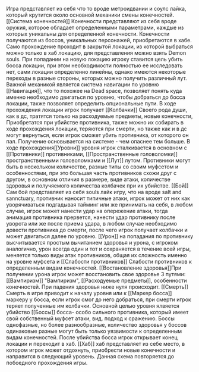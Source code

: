 Игра представляет из себя что то вроде метроидвании и соулс лайка, который крутится около основной механики смены конечностей.[[Система конечностей]] Конечности представляют из себя вроде оружия, которое обладает определенными параметрами, каждые из которых уникальны для определенной конечности. Конечности получаются из боссов, уникальных персонажей, приобретаются в хабе. Само прохождение проходит в закрытой локации, из которой выбраться можно только в хаб локацию, для представления можно взять Demon souls. При попадании на новую локацию игроку ставится цель убить босса локации, при этом необходимости полностью ее исследовать нет, сами локации определенно линейны, однако имеются некоторые переходы в разные стороны, которых можно получить различный лут. Важной механикой является система навигации по уровню [[Навигация]], что то похожее на Dead space, позволяет понять куда именно необходимо двигаться по уровню, чтобы добраться до босса локации, также позволяет определить опциональные пути.  В ходе прохождения локации игрок получает [[Колбачки]]  Своего рода души, как в дс, тратятся только на расходуемые предметы, новые конечности, Приобретатся при убийстве противника, также можно их собирать в ходе прохождения локации, теряются при смерти, но также как и в дс могут вернуться, если игрок сможет убить противника, от которого он пал. Получение основывается на системе - чем опаснее тем больше. В ходе прохождения[[Уровни]] уровня игрок сталкивается в основном с [[Противники]] противниками, [[Пространственные головоломки]] пространственными головоломками и [[Лут]] лутом. Противники могут быть в нескольком количестве, разные типы со своим муфсетом и особенностями, при это большая часть противников схожи друг с другом, в основном отличия в размере, виде атаки, количестве здоровья и получяемого количества колбачек при их убийстве. [[Бой]] Сам бой представляет из себя souls лайк игру, что на вроде salt and sannctuary, противник наносит типичные атаки, игрок может от них как уворячиваться подгадывая тайминг или же принимать на себя, в любом случае, игрок может нанести удар на опережение атаки, тогда анимация противника прервется, нанести удар противнику после уворота или же после приема удара, в любом случае необходимо довести противника до смерти, после чего игрок получает колбачки и может двигаться далее по уровню. [[Урон]] на попадания по противнику высчитывается простым вычитанием здоровья и урона, с игроком аналогично, урон всегда один и тот и сохраняется в течение всей игры, меняется только виды атак противников, общая их сложность именно на уровне муфсета и [[Слабости противников]] Слабости противников к определенным видам конечностей. [[Востановление здоровья]]При получении урона игрок может восстановить свое здоровье 3 путями: [[Вампиризм]] "Вампиризм", [[Расходуемые предметы]], особенности конечностей. При падения здоровья ниже нуля происходит. [[Смерть]] Смерть в игре приводит к началу уровня или к [[Маркер босса]] маркеру у босса, если игрок смог до него добраться, при смерти игрок теряет полученные им колбачки. Основной целью уровня ялвяется убийство [[Боссы]] босса- особо сильного противника, который имеет свой собственный муфсет атаки, вид. подход к сражению. Боссы однофазные, но более разнообразные, количество здоровья у боссов одинаковые разные могут быть только уязвимости к определенным видам конечностей. После убийства босса игрок открывает конец локации и переходит в хаб. [[Хаб]] хаб представляет из себе место, в котором игрок может отдохнуть, приобрести новые конечности и направится в следующий уровень. Данная схема повторяется до побоедного прохождения игры.